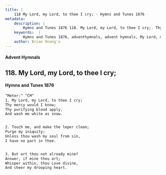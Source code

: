 ```yaml
---
title: |
    118 My Lord, my Lord, to thee I cry; - Hymns and Tunes 1876
metadata:
    description: |
        Hymns and Tunes 1876 118. My Lord, my Lord, to thee I cry;. Thy mercy would I know; Thy purifying blood apply, And wash me white as snow. 
    keywords:  |
        Hymns and Tunes 1876, adventhymnals, advent hymnals, My Lord, my Lord, to thee I cry;, Thy mercy would I know;, 
    author: Brian Onang'o
---
```


#### Advent Hymnals
## 118. My Lord, my Lord, to thee I cry;
####  Hymns and Tunes 1876

```txt
^Meter:^ ^CM^
1. My Lord, my Lord, to thee I cry;
Thy mercy would I know;
Thy purifying blood apply,
And wash me white as snow.


2. Touch me, and make the leper clean;
Purge my iniquity;
Unless thou wash my soul from sin,
I have no part in thee.


3. But art thou not already mine?
Answer, if mine thou art;
Whisper within, thou Love divine,
And cheer my drooping heart.
```